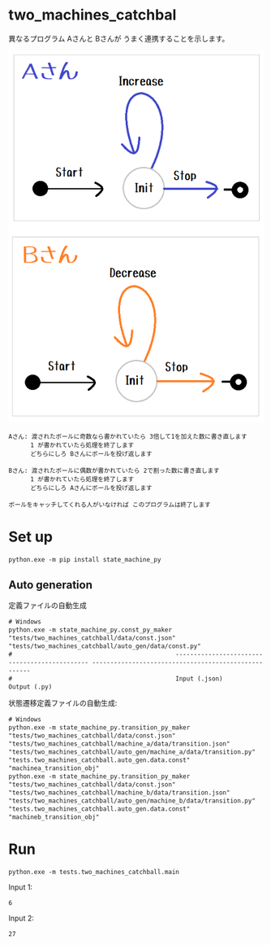 # two_machines_catchbal

異なるプログラム Aさんと Bさんが うまく連携することを示します。  

![20211205blog4a2.png](docs/img/20211205blog4a2.png)  

```plain
Aさん: 渡されたボールに奇数なら書かれていたら 3倍して1を加えた数に書き直します
      1 が書かれていたら処理を終了します
      どちらにしろ Bさんにボールを投げ返します

Bさん: 渡されたボールに偶数が書かれていたら 2で割った数に書き直します
      1 が書かれていたら処理を終了します
      どちらにしろ Aさんにボールを投げ返します

ボールをキャッチしてくれる人がいなければ このプログラムは終了します
```

# Set up

```shell
python.exe -m pip install state_machine_py
```

## Auto generation

定義ファイルの自動生成

```shell
# Windows
python.exe -m state_machine_py.const_py_maker "tests/two_machines_catchball/data/const.json" "tests/two_machines_catchball/auto_gen/data/const.py"
#                                             ---------------------------------------------- -----------------------------------------------------
#                                             Input (.json)                                   Output (.py)
```

状態遷移定義ファイルの自動生成:  

```shell
# Windows
python.exe -m state_machine_py.transition_py_maker "tests/two_machines_catchball/data/const.json" "tests/two_machines_catchball/machine_a/data/transition.json" "tests/two_machines_catchball/auto_gen/machine_a/data/transition.py" "tests.two_machines_catchball.auto_gen.data.const" "machinea_transition_obj"
python.exe -m state_machine_py.transition_py_maker "tests/two_machines_catchball/data/const.json" "tests/two_machines_catchball/machine_b/data/transition.json" "tests/two_machines_catchball/auto_gen/machine_b/data/transition.py" "tests.two_machines_catchball.auto_gen.data.const" "machineb_transition_obj"
```

# Run

```shell
python.exe -m tests.two_machines_catchball.main
```

Input 1:

```plain
6
```

Input 2:

```plain
27
```
